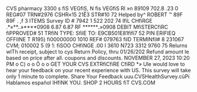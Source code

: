 CVS pharmacy 3300 s fiS VEGfiS, N fis VEGfiS Rl »n 89109 702.8 .23 0 REG#07 TRN#2976 CSHR«15 21Ê3 STR#10 72 Helped by^ ROBERT ™ 89F 89F . ,f 3 ITEMS Survey ID # 7942 1 522 202 74 IfiL CHfiRGE .*»**..»****0908 6.87 6.87 RF ********.**»0908 DEBIT MfiSTERCfiRC fiPPROVED# 51 TRfiN TYPE: SfilE TO: E9CB501E81fifi7 52 PIN ERIFIEQ OFFIINE T R195) fi00000000 1010 REF# 079763 filD TERMINfil# 8 231067 CVM; 010002 5 (9 1: fiSOO CHfiNGE .00 I 3610 N723 3312 9760 75 Relurns wlTh receipt, subject to cys Return Policy, thru 01/26/202 Refund amount le based on price after all. coupons and discounts. NOVEMBER 27, 2023 10:20 PM o C) o o Õ o o GET YOUR CVS EXTRfiCfiRE CfiRD **»* Ule would love to hear your feedback on your recent experience with US. This survey will take only 1 minute to complete. Share Your Feedback uuu.CVSHealthSurvey.cũPi Hablamos español IHfiNK YOU. SHOP 2 HOURS fiT CVS.COM